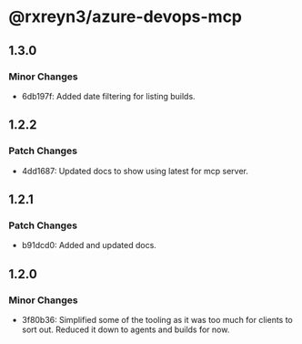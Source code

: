 # @rxreyn3/azure-devops-mcp

## 1.3.0

### Minor Changes

- 6db197f: Added date filtering for listing builds.

## 1.2.2

### Patch Changes

- 4dd1687: Updated docs to show using latest for mcp server.

## 1.2.1

### Patch Changes

- b91dcd0: Added and updated docs.

## 1.2.0

### Minor Changes

- 3f80b36: Simplified some of the tooling as it was too much for clients to sort out. Reduced it down to agents and builds for now.
